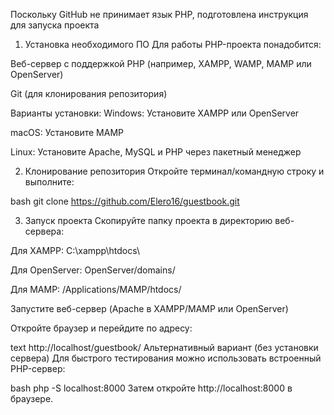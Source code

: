 Поскольку GitHub не принимает язык PHP, подготовлена инструкция для запуска проекта

1. Установка необходимого ПО
Для работы PHP-проекта понадобится:

Веб-сервер с поддержкой PHP (например, XAMPP, WAMP, MAMP или OpenServer)

Git (для клонирования репозитория)

Варианты установки:
Windows: Установите XAMPP или OpenServer

macOS: Установите MAMP

Linux: Установите Apache, MySQL и PHP через пакетный менеджер

2. Клонирование репозитория
Откройте терминал/командную строку и выполните:

bash
git clone https://github.com/Elero16/guestbook.git

3. Запуск проекта
Скопируйте папку проекта в директорию веб-сервера:

Для XAMPP: C:\xampp\htdocs\

Для OpenServer: OpenServer/domains/

Для MAMP: /Applications/MAMP/htdocs/

Запустите веб-сервер (Apache в XAMPP/MAMP или OpenServer)

Откройте браузер и перейдите по адресу:

text
http://localhost/guestbook/
Альтернативный вариант (без установки сервера)
Для быстрого тестирования можно использовать встроенный PHP-сервер:

bash
php -S localhost:8000
Затем откройте http://localhost:8000 в браузере.
